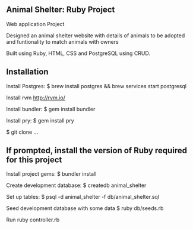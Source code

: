 ## Animal Shelter: Ruby Project

Web application Project

Designed an animal shelter website with details of animals to be adopted and funtionality to match animals with owners

Built using Ruby, HTML, CSS and PostgreSQL using CRUD.


## Installation

Install Postgres: $ brew install postgres && brew services start postgresql

Install rvm http://rvm.io/

Install bundler: $ gem install bundler

Install pry: $ gem install pry

$ git clone ...

## If prompted, install the version of Ruby required for this project

Install project gems: $ bundler install

Create development database: $ createdb animal_shelter

Set up tables: $ psql -d animal_shelter -f db/animal_shelter.sql

Seed development database with some data $ ruby db/seeds.rb

Run ruby controller.rb

